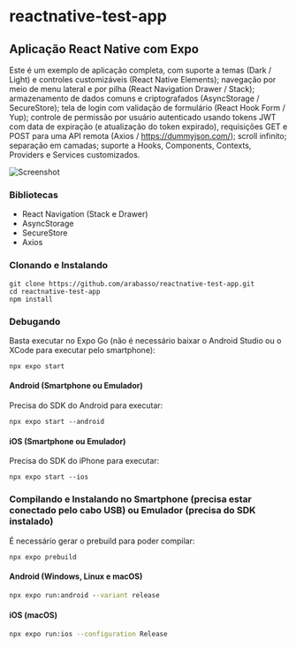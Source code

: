 # reactnative-test-app

## Aplicação React Native com Expo

Este é um exemplo de aplicação completa, com suporte a temas (Dark / Light) e controles customizáveis (React Native Elements); navegação por meio de menu lateral e por pilha (React Navigation Drawer / Stack); armazenamento de dados comuns e criptografados (AsyncStorage / SecureStore); tela de login com validação de formulário (React Hook Form / Yup); controle de permissão por usuário autenticado usando tokens JWT com data de expiração (e atualização do token expirado), requisições GET e POST para uma API remota (Axios / https://dummyjson.com/); scroll infinito; separação em camadas; suporte a Hooks, Components, Contexts, Providers e Services customizados.

![Screenshot](./screenshot.gif)

### Bibliotecas
- React Navigation (Stack e Drawer)
- AsyncStorage
- SecureStore
- Axios

### Clonando e Instalando

```shell
git clone https://github.com/arabasso/reactnative-test-app.git
cd reactnative-test-app
npm install
```

### Debugando

Basta executar no Expo Go (não é necessário baixar o Android Studio ou o XCode para executar pelo smartphone):

```shell
npx expo start
```

#### Android (Smartphone ou Emulador)

Precisa do SDK do Android para executar:

```shell
npx expo start --android
```

#### iOS (Smartphone ou Emulador)

Precisa do SDK do iPhone para executar:

```shell
npx expo start --ios
```

### Compilando e Instalando no Smartphone (precisa estar conectado pelo cabo USB) ou Emulador (precisa do SDK instalado)

É necessário gerar o prebuild para poder compilar:

```shell
npx expo prebuild
```

#### Android (Windows, Linux e macOS)
```bat
npx expo run:android --variant release
```

#### iOS (macOS)
```zsh
npx expo run:ios --configuration Release
```
